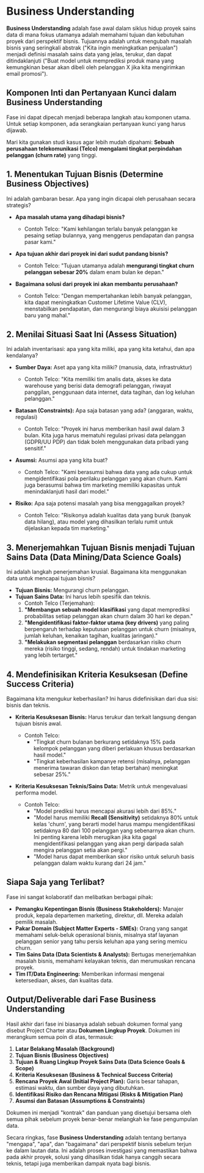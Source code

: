 # Business Understanding

**Business Understanding** adalah fase awal dalam siklus hidup proyek sains data di mana fokus utamanya adalah memahami tujuan dan kebutuhan proyek dari perspektif bisnis. Tujuannya adalah untuk mengubah masalah bisnis yang seringkali abstrak ("Kita ingin meningkatkan penjualan") menjadi definisi masalah sains data yang jelas, terukur, dan dapat ditindaklanjuti ("Buat model untuk memprediksi produk mana yang kemungkinan besar akan dibeli oleh pelanggan X jika kita mengirimkan email promosi").

## Komponen Inti dan Pertanyaan Kunci dalam Business Understanding
Fase ini dapat dipecah menjadi beberapa langkah atau komponen utama. Untuk setiap komponen, ada serangkaian pertanyaan kunci yang harus dijawab.

Mari kita gunakan studi kasus agar lebih mudah dipahami: **Sebuah perusahaan telekomunikasi (Telco) mengalami tingkat perpindahan pelanggan (churn rate)** yang tinggi.

## 1. Menentukan Tujuan Bisnis (Determine Business Objectives)
Ini adalah gambaran besar. Apa yang ingin dicapai oleh perusahaan secara strategis?

*   **Apa masalah utama yang dihadapi bisnis?**
    *   Contoh Telco: "Kami kehilangan terlalu banyak pelanggan ke pesaing setiap bulannya, yang menggerus pendapatan dan pangsa pasar kami."

*   **Apa tujuan akhir dari proyek ini dari sudut pandang bisnis?**
    *   Contoh Telco: "Tujuan utamanya adalah **mengurangi tingkat churn pelanggan sebesar 20%** dalam enam bulan ke depan."

*   **Bagaimana solusi dari proyek ini akan membantu perusahaan?**
    *   Contoh Telco: "Dengan mempertahankan lebih banyak pelanggan, kita dapat meningkatkan Customer Lifetime Value (CLV), menstabilkan pendapatan, dan mengurangi biaya akuisisi pelanggan baru yang mahal."

## 2. Menilai Situasi Saat Ini (Assess Situation)
Ini adalah inventarisasi: apa yang kita miliki, apa yang kita ketahui, dan apa kendalanya?

*   **Sumber Daya:** Aset apa yang kita miliki? (manusia, data, infrastruktur)
    *   Contoh Telco: "Kita memiliki tim analis data, akses ke data warehouse yang berisi data demografi pelanggan, riwayat panggilan, penggunaan data internet, data tagihan, dan log keluhan pelanggan."

*   **Batasan (Constraints):** Apa saja batasan yang ada? (anggaran, waktu, regulasi)
    *   Contoh Telco: "Proyek ini harus memberikan hasil awal dalam 3 bulan. Kita juga harus mematuhi regulasi privasi data pelanggan (GDPR/UU PDP) dan tidak boleh menggunakan data pribadi yang sensitif."

*   **Asumsi:** Asumsi apa yang kita buat?
    *   Contoh Telco: "Kami berasumsi bahwa data yang ada cukup untuk mengidentifikasi pola perilaku pelanggan yang akan churn. Kami juga berasumsi bahwa tim marketing memiliki kapasitas untuk menindaklanjuti hasil dari model."

*   **Risiko:** Apa saja potensi masalah yang bisa menggagalkan proyek?
    *   Contoh Telco: "Risikonya adalah kualitas data yang buruk (banyak data hilang), atau model yang dihasilkan terlalu rumit untuk dijelaskan kepada tim marketing."

## 3. Menerjemahkan Tujuan Bisnis menjadi Tujuan Sains Data (Data Mining/Data Science Goals)
Ini adalah langkah penerjemahan krusial. Bagaimana kita menggunakan data untuk mencapai tujuan bisnis?
*   **Tujuan Bisnis:** Mengurangi churn pelanggan.
*   **Tujuan Sains Data:** Ini harus lebih spesifik dan teknis.
    *   Contoh Telco (Terjemahan):
    1.  **"Membangun sebuah model klasifikasi** yang dapat memprediksi probabilitas setiap pelanggan akan churn dalam 30 hari ke depan."
    2.  **"Mengidentifikasi faktor-faktor utama (key drivers)** yang paling berpengaruh terhadap keputusan pelanggan untuk churn (misalnya, jumlah keluhan, kenaikan tagihan, kualitas jaringan)."
    3.  **"Melakukan segmentasi pelanggan** berdasarkan risiko churn mereka (risiko tinggi, sedang, rendah) untuk tindakan marketing yang lebih tertarget."

## 4. Mendefinisikan Kriteria Kesuksesan (Define Success Criteria)
Bagaimana kita mengukur keberhasilan? Ini harus didefinisikan dari dua sisi: bisnis dan teknis.
*   **Kriteria Kesuksesan Bisnis:** Harus terukur dan terkait langsung dengan tujuan bisnis awal.
    *   Contoh Telco:
        *   "Tingkat churn bulanan berkurang setidaknya 15% pada kelompok pelanggan yang diberi perlakuan khusus berdasarkan hasil model."
        *   "Tingkat keberhasilan kampanye retensi (misalnya, pelanggan menerima tawaran diskon dan tetap bertahan) meningkat sebesar 25%."

*   **Kriteria Kesuksesan Teknis/Sains Data:** Metrik untuk mengevaluasi performa model.
    *   Contoh Telco:
        *   "Model prediksi harus mencapai akurasi lebih dari 85%."
        *   "Model harus memiliki **Recall (Sensitivity)** setidaknya 80% untuk kelas 'churn', yang berarti model harus mampu mengidentifikasi setidaknya 80 dari 100 pelanggan yang sebenarnya akan churn. Ini penting karena lebih merugikan jika kita gagal mengidentifikasi pelanggan yang akan pergi daripada salah mengira pelanggan setia akan pergi."
        *   "Model harus dapat memberikan skor risiko untuk seluruh basis pelanggan dalam waktu kurang dari 24 jam."

## Siapa Saja yang Terlibat?
Fase ini sangat kolaboratif dan melibatkan berbagai pihak:
*   **Pemangku Kepentingan Bisnis (Business Stakeholders):** Manajer produk, kepala departemen marketing, direktur, dll. Mereka adalah pemilik masalah.
*   **Pakar Domain (Subject Matter Experts - SMEs):** Orang yang sangat memahami seluk-beluk operasional bisnis, misalnya staf layanan pelanggan senior yang tahu persis keluhan apa yang sering memicu churn.
*   **Tim Sains Data (Data Scientists & Analysts):** Bertugas menerjemahkan masalah bisnis, memahami kelayakan teknis, dan merumuskan rencana proyek.
*   **Tim IT/Data Engineering:** Memberikan informasi mengenai ketersediaan, akses, dan kualitas data.

## Output/Deliverable dari Fase Business Understanding
Hasil akhir dari fase ini biasanya adalah sebuah dokumen formal yang disebut Project Charter atau **Dokumen Lingkup Proyek**. Dokumen ini merangkum semua poin di atas, termasuk:
1.  **Latar Belakang Masalah (Background)**
2.  **Tujuan Bisnis (Business Objectives)**
3.  **Tujuan & Ruang Lingkup Proyek Sains Data (Data Science Goals & Scope)**
4.  **Kriteria Kesuksesan (Business & Technical Success Criteria)**
5.  **Rencana Proyek Awal (Initial Project Plan):** Garis besar tahapan, estimasi waktu, dan sumber daya yang dibutuhkan.
6.  **Identifikasi Risiko dan Rencana Mitigasi (Risks & Mitigation Plan)**
7.  **Asumsi dan Batasan (Assumptions & Constraints)**

Dokumen ini menjadi "kontrak" dan panduan yang disetujui bersama oleh semua pihak sebelum proyek benar-benar melangkah ke fase pengumpulan data.

Secara ringkas, fase **Business Understanding** adalah tentang bertanya "mengapa", "apa", dan "bagaimana" dari perspektif bisnis sebelum terjun ke dalam lautan data. Ini adalah proses investigasi yang memastikan bahwa pada akhir proyek, solusi yang dihasilkan tidak hanya canggih secara teknis, tetapi juga memberikan dampak nyata bagi bisnis.